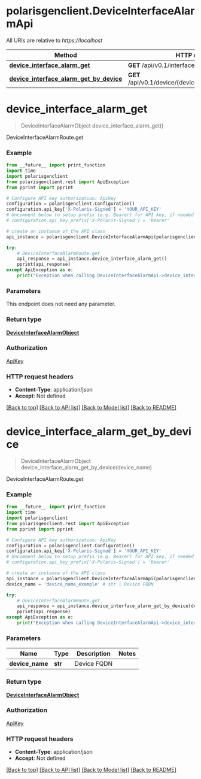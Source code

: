 # polarisgenclient.DeviceInterfaceAlarmApi

All URIs are relative to *https://localhost*

Method | HTTP request | Description
------------- | ------------- | -------------
[**device_interface_alarm_get**](DeviceInterfaceAlarmApi.md#device_interface_alarm_get) | **GET** /api/v0.1/interface/alarm | DeviceInterfaceAlarmRoute.get
[**device_interface_alarm_get_by_device**](DeviceInterfaceAlarmApi.md#device_interface_alarm_get_by_device) | **GET** /api/v0.1/device/{device_name}/interface/alarm | DeviceInterfaceAlarmRoute.get


# **device_interface_alarm_get**
> DeviceInterfaceAlarmObject device_interface_alarm_get()

DeviceInterfaceAlarmRoute.get

### Example
```python
from __future__ import print_function
import time
import polarisgenclient
from polarisgenclient.rest import ApiException
from pprint import pprint

# Configure API key authorization: ApiKey
configuration = polarisgenclient.Configuration()
configuration.api_key['X-Polaris-Signed'] = 'YOUR_API_KEY'
# Uncomment below to setup prefix (e.g. Bearer) for API key, if needed
# configuration.api_key_prefix['X-Polaris-Signed'] = 'Bearer'

# create an instance of the API class
api_instance = polarisgenclient.DeviceInterfaceAlarmApi(polarisgenclient.ApiClient(configuration))

try:
    # DeviceInterfaceAlarmRoute.get
    api_response = api_instance.device_interface_alarm_get()
    pprint(api_response)
except ApiException as e:
    print("Exception when calling DeviceInterfaceAlarmApi->device_interface_alarm_get: %s\n" % e)
```

### Parameters
This endpoint does not need any parameter.

### Return type

[**DeviceInterfaceAlarmObject**](DeviceInterfaceAlarmObject.md)

### Authorization

[ApiKey](../README.md#ApiKey)

### HTTP request headers

 - **Content-Type**: application/json
 - **Accept**: Not defined

[[Back to top]](#) [[Back to API list]](../README.md#documentation-for-api-endpoints) [[Back to Model list]](../README.md#documentation-for-models) [[Back to README]](../README.md)

# **device_interface_alarm_get_by_device**
> DeviceInterfaceAlarmObject device_interface_alarm_get_by_device(device_name)

DeviceInterfaceAlarmRoute.get

### Example
```python
from __future__ import print_function
import time
import polarisgenclient
from polarisgenclient.rest import ApiException
from pprint import pprint

# Configure API key authorization: ApiKey
configuration = polarisgenclient.Configuration()
configuration.api_key['X-Polaris-Signed'] = 'YOUR_API_KEY'
# Uncomment below to setup prefix (e.g. Bearer) for API key, if needed
# configuration.api_key_prefix['X-Polaris-Signed'] = 'Bearer'

# create an instance of the API class
api_instance = polarisgenclient.DeviceInterfaceAlarmApi(polarisgenclient.ApiClient(configuration))
device_name = 'device_name_example' # str | Device FQDN

try:
    # DeviceInterfaceAlarmRoute.get
    api_response = api_instance.device_interface_alarm_get_by_device(device_name)
    pprint(api_response)
except ApiException as e:
    print("Exception when calling DeviceInterfaceAlarmApi->device_interface_alarm_get_by_device: %s\n" % e)
```

### Parameters

Name | Type | Description  | Notes
------------- | ------------- | ------------- | -------------
 **device_name** | **str**| Device FQDN | 

### Return type

[**DeviceInterfaceAlarmObject**](DeviceInterfaceAlarmObject.md)

### Authorization

[ApiKey](../README.md#ApiKey)

### HTTP request headers

 - **Content-Type**: application/json
 - **Accept**: Not defined

[[Back to top]](#) [[Back to API list]](../README.md#documentation-for-api-endpoints) [[Back to Model list]](../README.md#documentation-for-models) [[Back to README]](../README.md)

